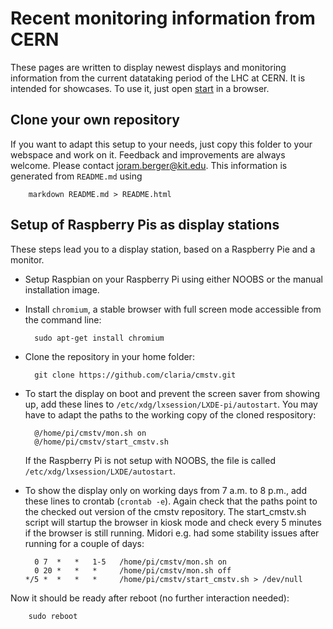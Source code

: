 # Recent monitoring information from CERN

These pages are written to display newest displays and monitoring information from the current datataking period of the LHC at CERN.
It is intended for showcases. To use it, just open [start](start "Display") in a browser.

## Clone your own repository

If you want to adapt this setup to your needs, just copy this
folder to your webspace and work on it.
Feedback and improvements are always welcome. Please contact <joram.berger@kit.edu>.
This information is generated from `README.md` using

        markdown README.md > README.html

## Setup of Raspberry Pis as display stations

These steps lead you to a display station, based on a Raspberry Pie and a monitor.

- Setup Raspbian on your Raspberry Pi using either NOOBS or the manual installation image.

- Install `chromium`, a stable browser with full screen mode accessible from the command line:

        sudo apt-get install chromium
        
- Clone the repository in your home folder:

        git clone https://github.com/claria/cmstv.git

- To start the display on boot and prevent the screen saver from showing up, add these lines to `/etc/xdg/lxsession/LXDE-pi/autostart`. You may have to adapt the paths to the working copy of 
the cloned respository:

        @/home/pi/cmstv/mon.sh on
        @/home/pi/cmstv/start_cmstv.sh

  If the Raspberry Pi is not setup with NOOBS, the file is called `/etc/xdg/lxsession/LXDE/autostart`.

- To show the display only on working days from 7 a.m. to 8 p.m., add these lines to crontab (`crontab -e`). Again
  check that the paths point to the checked out version of the cmstv repository. The start_cmstv.sh script will
  startup the browser in kiosk mode and check every 5 minutes if the browser is still running. Midori e.g. had some
  stability issues after running for a couple of days:

        0 7  *   *   1-5   /home/pi/cmstv/mon.sh on
        0 20 *   *   *     /home/pi/cmstv/mon.sh off
      */5 *  *   *   *     /home/pi/cmstv/start_cmstv.sh > /dev/null 

Now it should be ready after reboot (no further interaction needed):

        sudo reboot
